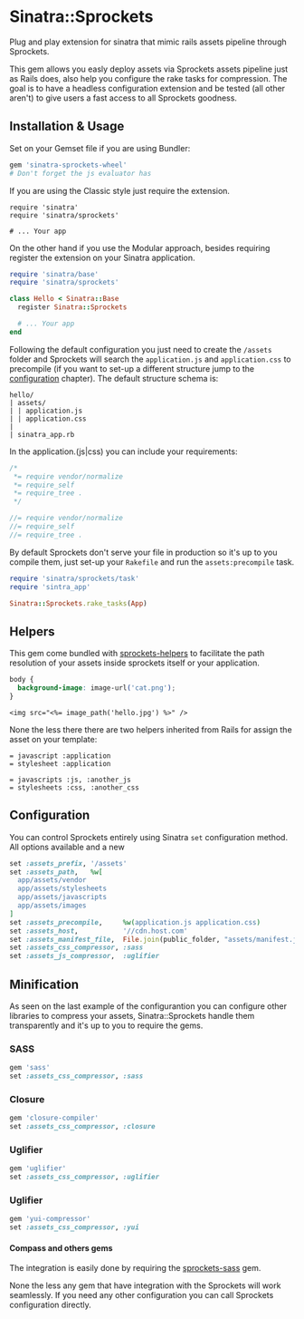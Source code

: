 Sinatra::Sprockets
==================

Plug and play extension for sinatra that mimic rails assets pipeline through Sprockets.

This gem allows you easly deploy assets via Sprockets assets pipeline just as Rails does, also help you configure the rake tasks for compression. The goal is to have a headless configuration extension and be tested (all other aren't) to give users a fast access to all Sprockets goodness.

Installation & Usage
--------------------

Set on your Gemset file if you are using Bundler:

```ruby
gem 'sinatra-sprockets-wheel'
# Don't forget the js evaluator has
```

If you are using the Classic style just require the extension.

```
require 'sinatra'
require 'sinatra/sprockets'

# ... Your app
```

On the other hand if you use the Modular approach, besides requiring register the extension on your Sinatra application.

```ruby
require 'sinatra/base'
require 'sinatra/sprockets'

class Hello < Sinatra::Base
  register Sinatra::Sprockets

  # ... Your app
end
```

Following the default configuration you just need to create the `/assets` folder and Sprockets will search the `application.js` and `application.css` to precompile (if you want to set-up a different structure jump to the [configuration](#configuration) chapter). The default structure schema is:

```
hello/
| assets/
| | application.js
| | application.css
|
| sinatra_app.rb
```

In the application.(js|css) you can include your requirements:

```css
/*
 *= require vendor/normalize
 *= require_self
 *= require_tree .
 */
```

```js
//= require vendor/normalize
//= require_self
//= require_tree .
```

By default Sprockets don't serve your file in production so it's up to you compile them, just set-up your `Rakefile` and run the `assets:precompile` task.

```ruby
require 'sinatra/sprockets/task'
require 'sintra_app'

Sinatra::Sprockets.rake_tasks(App)
```

Helpers
-------

This gem come bundled with [sprockets-helpers](https://github.com/petebrowne/sprockets-helpers) to facilitate the path resolution of your assets inside sprockets itself or your application.

```css
body {
  background-image: image-url('cat.png');
}
```

```erb
<img src="<%= image_path('hello.jpg') %>" />
```

None the less there there are two helpers inherited from Rails for assign the asset on your template:

```haml
= javascript :application
= stylesheet :application

= javascripts :js, :another_js
= stylesheets :css, :another_css
```

Configuration
-------------

You can control Sprockets entirely using Sinatra `set` configuration method. All options available and a new

```ruby
set :assets_prefix, '/assets'
set :assets_path,   %w[
  app/assets/vendor
  app/assets/stylesheets
  app/assets/javascripts
  app/assets/images
]
set :assets_precompile,     %w(application.js application.css)
set :assets_host,           '//cdn.host.com'
set :assets_manifest_file,  File.join(public_folder, "assets/manifest.json")
set :assets_css_compressor, :sass
set :assets_js_compressor,  :uglifier
```

Minification
------------

As seen on the last example of the configurantion you can configure other libraries to compress your assets, Sinatra::Sprockets handle them transparently and it's up to you to require the gems.

### SASS

```ruby
gem 'sass'
set :assets_css_compressor, :sass
```

### Closure

```ruby
gem 'closure-compiler'
set :assets_css_compressor, :closure
```

### Uglifier

```ruby
gem 'uglifier'
set :assets_css_compressor, :uglifier
```

### Uglifier

```ruby
gem 'yui-compressor'
set :assets_css_compressor, :yui
```

#### Compass and others gems

The integration is easily done by requiring the [sprockets-sass](https://github.com/petebrowne/sprockets-sass) gem.

None the less any gem that have integration with the Sprockets will work seamlessly. If you need any other configuration you can call Sprockets configuration directly.